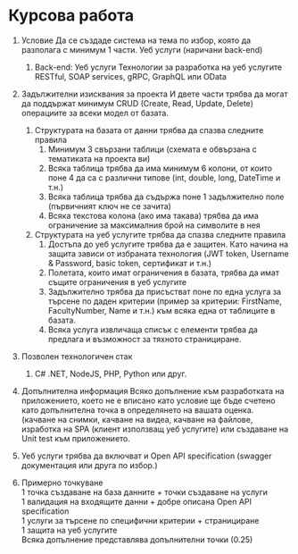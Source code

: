 # Курсова работа

1.	Условие
Да се създаде система на тема по избор, която да разполага с минимум 1 части. Уеб услуги (наричани back-end)
    1.	Back-end: Уеб услуги
Технологии за разработка на уеб услугите RESTful, SOAP services, gRPC, GraphQL или OData

2.	Задължителни изисквания за проекта
И двете части трябва да могат да поддържат минимум CRUD (Create, Read, Update, Delete) операциите за всеки модел от базата.
    1.	Структурата на базата от данни трябва да спазва следните правила
        1.	Минимум 3 свързани таблици (схемата е обвързана с тематиката на проекта ви)
        2.	Всяка таблица трябва да има минимум 6 колони, от които поне 4 да са с различни типове (int, double, long, DateTime и т.н.)
        3.	Всяка таблица трябва да съдържа поне 1 задължително поле (първичният ключ не се зачита)
        4.  Всяка текстова колона (ако има такава) трябва да има ограничение за максималния брой на символите в нея
    2.	Структурата на уеб услугите трябва да спазва следните правила
        1.	Достъпа до уеб услугите трябва да е защитен. Като начина на защита зависи от избраната технология (JWT token, Username & Password, basic token, сертификат и т.н.)
        3.	Полетата, които имат ограничения в базата, трябва да имат същите ограничения в уеб услугите
        4.	Задължително трябва да присъстват поне по една услуга за търсене по даден критерии (пример за критерии: FirstName, FacultyNumber, Name и т.н.) към всяка една от таблиците в базата.
        5.	Всяка услуга извличаща списък с елементи трябва да предлага и възможност за тяхното странициране.

3.	Позволен технологичен стак
    1.	C# .NET, NodeJS, PHP, Python или друг.

4.	Допълнителна информация
Всяко допълнение към разработката на приложението, което не е вписано като условие ще бъде счетено като допълнителна точка в определянето на вашата оценка. (качване на снимки, качване на видеа, качване на файлове, изработка на SPA (клиент използващ уеб услугите) или създаване на Unit test към приложението.

5.	Уеб услуги трябва да включват и Open API specification (swagger документация или друга по избор.)

6.	Примерно точкуване\
1 точка създаване на база данните + точки създаване на услуги\
1 валидация на входящите данни + добре описана Open API specification\
1 услуги за търсене по специфични критерии + странициране\
1 защита на уеб услугите\
Всяка допълнение представлява допълнителни точки (0.25)
